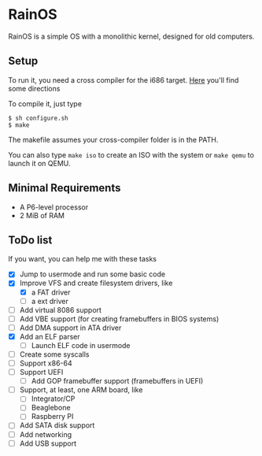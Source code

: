 # RainOS

RainOS is a simple OS with a monolithic kernel, designed for old computers.

## Setup
To run it, you need a cross compiler for the i686 target. [Here](http://wiki.osdev.org/GCC_Cross-Compiler) you'll find some directions

To compile it, just type

```
$ sh configure.sh
$ make
```

The makefile assumes your cross-compiler folder is in the PATH.

You can also type ```make iso``` to create an ISO with the system or ```make qemu``` to launch it on QEMU.

## Minimal Requirements
 - A P6-level processor
 - 2 MiB of RAM

## ToDo list

If you want, you can help me with these tasks

- [X] Jump to usermode and run some basic code
- [X] Improve VFS and create filesystem drivers, like
  - [X] a FAT driver
  - [ ] a ext driver
- [ ] Add virtual 8086 support
- [ ] Add VBE support (for creating framebuffers in BIOS systems)  
- [ ] Add DMA support in ATA driver
- [X] Add an ELF parser
  - [ ] Launch ELF code in usermode
- [ ] Create some syscalls
- [ ] Support x86-64
- [ ] Support UEFI
  - [ ] Add GOP framebuffer support (framebuffers in UEFI)
- [ ] Support, at least, one ARM board, like
  - [ ] Integrator/CP
  - [ ] Beaglebone
  - [ ] Raspberry PI
- [ ] Add SATA disk support
- [ ] Add networking
- [ ] Add USB support

